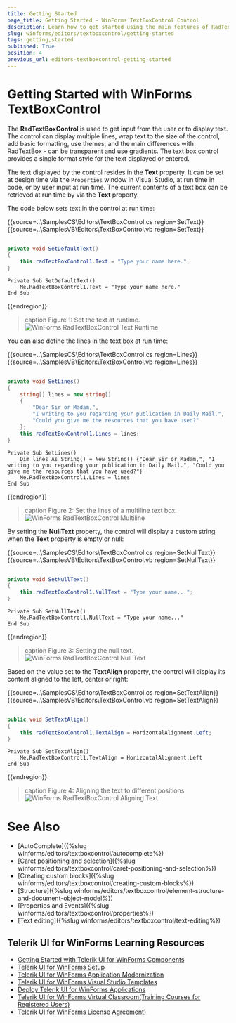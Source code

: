 ```yaml
---
title: Getting Started
page_title: Getting Started - WinForms TextBoxControl Control
description: Learn how to get started using the main features of RadTextBoxControl. 
slug: winforms/editors/textboxcontrol/getting-started
tags: getting,started
published: True
position: 4
previous_url: editors-textboxcontrol-getting-started
---
```


# Getting Started with WinForms TextBoxControl

The __RadTextBoxControl__ is used to get input from the user or to display text. The control can display multiple lines, wrap text to the size of the control, add basic formatting, use themes, and the main differences with RadTextBox - can be transparent and use gradients. The text box control provides a single format style for the text displayed or entered.
         
The text displayed by the control resides in the __Text__ property. It can be set at design time via the `Properties` window in Visual Studio, at run time in code, or by user input at run time. The current contents of a text box can be retrieved at run time by via the __Text__ property.
        

The code below sets text in the control at run time: 

{{source=..\SamplesCS\Editors\TextBoxControl.cs region=SetText}} 
{{source=..\SamplesVB\Editors\TextBoxControl.vb region=SetText}} 

````C#
        
private void SetDefaultText()
{
    this.radTextBoxControl1.Text = "Type your name here.";
}

````
````VB.NET
Private Sub SetDefaultText()
    Me.RadTextBoxControl1.Text = "Type your name here."
End Sub

````

{{endregion}} 

>caption Figure 1: Set the text at runtime.
![WinForms RadTextBoxControl Text Runtime](images/editors-textboxcontrol-getting-started001.png)

You can also define the lines in the text box at run time: 

{{source=..\SamplesCS\Editors\TextBoxControl.cs region=Lines}} 
{{source=..\SamplesVB\Editors\TextBoxControl.vb region=Lines}} 

````C#
        
private void SetLines()
{
    string[] lines = new string[]
    {
        "Dear Sir or Madam,",
        "I writing to you regarding your publication in Daily Mail.",
        "Could you give me the resources that you have used?"
    };
    this.radTextBoxControl1.Lines = lines;
}

````
````VB.NET
Private Sub SetLines()
    Dim lines As String() = New String() {"Dear Sir or Madam,", "I writing to you regarding your publication in Daily Mail.", "Could you give me the resources that you have used?"}
    Me.RadTextBoxControl1.Lines = lines
End Sub

````

{{endregion}} 

>caption Figure 2: Set the lines of a multiline text box.
![WinForms RadTextBoxControl Multiline](images/editors-textboxcontrol-getting-started002.png)

By setting the __NullText__ property, the control will display a custom string when the __Text__ property is empty or null: 

{{source=..\SamplesCS\Editors\TextBoxControl.cs region=SetNullText}} 
{{source=..\SamplesVB\Editors\TextBoxControl.vb region=SetNullText}} 

````C#
    
private void SetNullText()
{
    this.radTextBoxControl1.NullText = "Type your name...";
}

````
````VB.NET
Private Sub SetNullText()
    Me.RadTextBoxControl1.NullText = "Type your name..."
End Sub

````

{{endregion}} 

>caption Figure 3: Setting the null text.
![WinForms RadTextBoxControl Null Text](images/editors-textboxcontrol-getting-started003.png)

Based on the value set to the __TextAlign__ property, the control will display its content aligned to the left, center or right: 

{{source=..\SamplesCS\Editors\TextBoxControl.cs region=SetTextAlign}} 
{{source=..\SamplesVB\Editors\TextBoxControl.vb region=SetTextAlign}} 

````C#
        
public void SetTextAlign()
{
    this.radTextBoxControl1.TextAlign = HorizontalAlignment.Left;
}

````
````VB.NET
Private Sub SetTextAlign()
    Me.RadTextBoxControl1.TextAlign = HorizontalAlignment.Left
End Sub

````

{{endregion}} 

>caption Figure 4: Aligning the text to different positions.
![WinForms RadTextBoxControl Aligning Text](images/editors-textboxcontrol-getting-started004.png)

# See Also

* [AutoComplete]({%slug winforms/editors/textboxcontrol/autocomplete%})
* [Caret positioning and selection]({%slug winforms/editors/textboxcontrol/caret-positioning-and-selection%})
* [Creating custom blocks]({%slug winforms/editors/textboxcontrol/creating-custom-blocks%})
* [Structure]({%slug winforms/editors/textboxcontrol/element-structure-and-document-object-model%})
* [Properties and Events]({%slug winforms/editors/textboxcontrol/properties%})
* [Text editing]({%slug winforms/editors/textboxcontrol/text-editing%})

## Telerik UI for WinForms Learning Resources
* [Getting Started with Telerik UI for WinForms Components](https://docs.telerik.com/devtools/winforms/getting-started/first-steps)
* [Telerik UI for WinForms Setup](https://docs.telerik.com/devtools/winforms/installation-and-upgrades/installing-on-your-computer)
* [Telerik UI for WinForms Application Modernization](https://docs.telerik.com/devtools/winforms/winforms-converter/overview)
* [Telerik UI for WinForms Visual Studio Templates](https://docs.telerik.com/devtools/winforms/visual-studio-integration/visual-studio-templates)
* [Deploy Telerik UI for WinForms Applications](https://docs.telerik.com/devtools/winforms/deployment-and-distribution/application-deployment)
* [Telerik UI for WinForms Virtual Classroom(Training Courses for Registered Users)](https://learn.telerik.com/learn/course/external/view/elearning/17/telerik-ui-for-winforms)
* [Telerik UI for WinForms License Agreement)](https://www.telerik.com/purchase/license-agreement/winforms-dlw-s)

